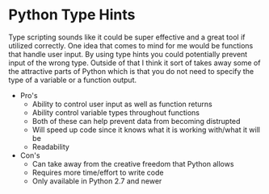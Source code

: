 # Python Type Hints
Type scripting sounds like it could be super effective and a great tool if utilized correctly.
One idea that comes to mind for me would be functions that handle user input. By using type hints
you could potentially prevent input of the wrong type. Outside of that I think it sort of takes away 
some of the attractive parts of Python which is that you do not need to specify the type of a variable 
or a function output.

* Pro's
  * Ability to control user input as well as function returns
  * Ability control variable types throughout functions
  * Both of these can help prevent data from becoming distrupted
  * Will speed up code since it knows what it is working with/what it will be
  * Readability
* Con's
  *  Can take away from the creative freedom that Python allows
  *  Requires more time/effort to write code
  *  Only available in Python 2.7 and newer
